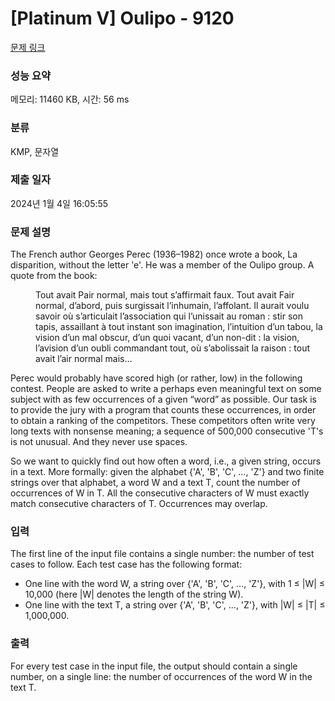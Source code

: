 # [Platinum V] Oulipo - 9120 

[문제 링크](https://www.acmicpc.net/problem/9120) 

### 성능 요약

메모리: 11460 KB, 시간: 56 ms

### 분류

KMP, 문자열

### 제출 일자

2024년 1월 4일 16:05:55

### 문제 설명

<p>The French author Georges Perec (1936–1982) once wrote a book, La disparition, without the letter 'e'. He was a member of the Oulipo group. A quote from the book:</p>

<p style="margin-left: 40px;">Tout avait Pair normal, mais tout s’affirmait faux. Tout avait Fair normal, d’abord, puis surgissait l’inhumain, l’affolant. Il aurait voulu savoir où s’articulait l’association qui l’unissait au roman : stir son tapis, assaillant à tout instant son imagination, l’intuition d’un tabou, la vision d’un mal obscur, d’un quoi vacant, d’un non-dit : la vision, l’avision d’un oubli commandant tout, où s’abolissait la raison : tout avait l’air normal mais…</p>

<p>Perec would probably have scored high (or rather, low) in the following contest. People are asked to write a perhaps even meaningful text on some subject with as few occurrences of a given “word” as possible. Our task is to provide the jury with a program that counts these occurrences, in order to obtain a ranking of the competitors. These competitors often write very long texts with nonsense meaning; a sequence of 500,000 consecutive 'T's is not unusual. And they never use spaces.</p>

<p>So we want to quickly find out how often a word, i.e., a given string, occurs in a text. More formally: given the alphabet {'A', 'B', 'C', …, 'Z'} and two finite strings over that alphabet, a word W and a text T, count the number of occurrences of W in T. All the consecutive characters of W must exactly match consecutive characters of T. Occurrences may overlap.</p>

### 입력 

 <p>The first line of the input file contains a single number: the number of test cases to follow. Each test case has the following format:</p>

<ul>
	<li>One line with the word W, a string over {'A', 'B', 'C', …, 'Z'}, with 1 ≤ |W| ≤ 10,000 (here |W| denotes the length of the string W).</li>
	<li>One line with the text T, a string over {'A', 'B', 'C', …, 'Z'}, with |W| ≤ |T| ≤ 1,000,000.</li>
</ul>

### 출력 

 <p>For every test case in the input file, the output should contain a single number, on a single line: the number of occurrences of the word W in the text T.</p>

